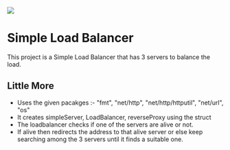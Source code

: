 
![](4_Simple_Load_Balancer_SS.gif)


# Simple Load Balancer

This project is a Simple Load Balancer that has 3 servers to balance the load.


## Little More
- Uses the given pacakges :- "fmt", "net/http", "net/http/httputil", "net/url", "os"
- It creates simpleServer, LoadBalancer, reverseProxy using the struct
- The loadbalancer checks if one of the servers are alive or not.
- If alive then redirects the address to that alive server or else keep searching among the 3 servers until it finds a suitable one.


